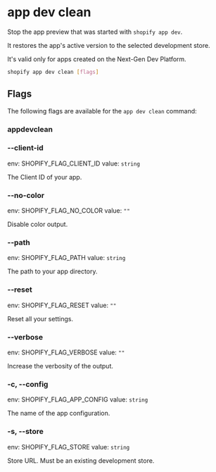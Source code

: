 # app dev clean

Stop the app preview that was started with `shopify app dev`.

  It restores the app's active version to the selected development store.

  It's valid only for apps created on the Next-Gen Dev Platform.
  

```bash
shopify app dev clean [flags]
```

## Flags

The following flags are available for the `app dev clean` command:

### appdevclean

### --client-id <value>

env: SHOPIFY_FLAG_CLIENT_ID
value: `string`

The Client ID of your app.

### --no-color

env: SHOPIFY_FLAG_NO_COLOR
value: `""`

Disable color output.

### --path <value>

env: SHOPIFY_FLAG_PATH
value: `string`

The path to your app directory.

### --reset

env: SHOPIFY_FLAG_RESET
value: `""`

Reset all your settings.

### --verbose

env: SHOPIFY_FLAG_VERBOSE
value: `""`

Increase the verbosity of the output.

### -c, --config <value>

env: SHOPIFY_FLAG_APP_CONFIG
value: `string`

The name of the app configuration.

### -s, --store <value>

env: SHOPIFY_FLAG_STORE
value: `string`

Store URL. Must be an existing development store.

